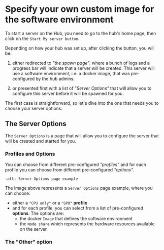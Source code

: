 # Specify your own custom image for the software environment

To start a server on the Hub, you need to go to the hub's home page, then click on the `Start My server button`.

Depending on how your hub was set up, after clicking the button, you will be:

1. either redirected to _"the spawn page"_, where a bunch of logs and a progress bar will indicate that a server will be created. This server will use a software environment, i.e. a docker image, that was pre-configured by the hub admins.

2. or presented first with a list of _"Server Options"_ that will allow you to configure this server before it will be spawned for you.

The first case is straightforward, so let's dive into the one that needs you to choose your server options.

## The Server Options

The `Server Options` is a page that will allow you to configure the server that will be created and started for you.

### Profiles and Options

You can choose from different pre-configured _"profiles"_ and for each profile you can choose from different pre-configured _"options"_.

```{figure} ../../images/server-options.png
:alt: Server Options page example
```

The image above represents a `Server Options` page example, where you can choose:
- either a `"CPU only"` or a `"GPU"` **profile**
- and for each profile, you can select from a list of pre-configured **options**.
  The options are:
   - the docker `Image` that defines the software environment
   - the `Node share` which represents the hardware resources available on the server. 

### The "Other" option

